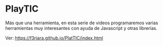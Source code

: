 # PlayTIC
Más que una herramienta, en esta serie de videos programaremos varias herramientas muy interesantes con ayuda de Javascript y otras librerías.

Ver: https://f3rjara.github.io/PlatTIC/index.html
